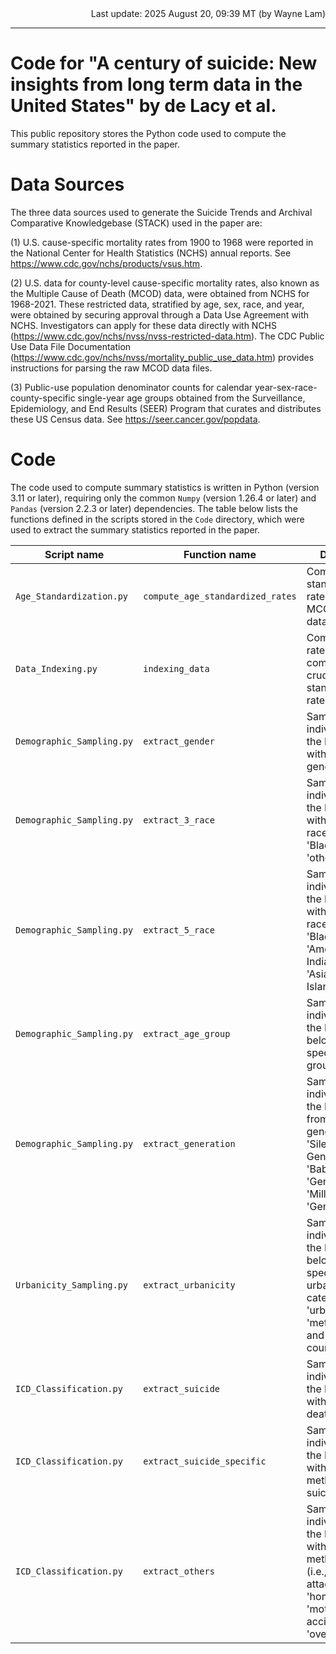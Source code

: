 <div align="right">
  Last update: 2025 August 20, 09:39 MT (by Wayne Lam)
</div>
<hr>

# Code for "A century of suicide: New insights from long term data in the United States" by de Lacy et al.

This public repository stores the Python code used to compute the summary statistics reported in the paper. 

# Data Sources

The three data sources used to generate the Suicide Trends and Archival Comparative Knowledgebase (STACK) used in the paper are:

(1) U.S. cause-specific mortality rates from 1900 to 1968 were reported in the National Center for Health Statistics (NCHS) annual reports. See https://www.cdc.gov/nchs/products/vsus.htm. 

(2) U.S. data for county-level cause-specific mortality rates, also known as the Multiple Cause of Death (MCOD) data, were obtained from NCHS for 1968-2021. These restricted data, stratified by age, sex, race, and year, were obtained by securing approval through a Data Use Agreement with NCHS. Investigators can apply for these data directly with NCHS (https://www.cdc.gov/nchs/nvss/nvss-restricted-data.htm). The CDC Public Use Data File Documentation (https://www.cdc.gov/nchs/nvss/mortality_public_use_data.htm) provides instructions for parsing the raw MCOD data files.

(3) Public-use population denominator counts for calendar year-sex-race-county-specific single-year age groups obtained from the Surveillance, Epidemiology, and End Results (SEER) Program that curates and distributes these US Census data. See https://seer.cancer.gov/popdata.

# Code

The code used to compute summary statistics is written in Python (version 3.11 or later), requiring only the common `Numpy` (version 1.26.4 or later) and `Pandas` (version 2.2.3 or later) dependencies. The table below lists the functions defined in the scripts stored in the `Code` directory, which were used to extract the summary statistics reported in the paper.

|Script name|Function name|Description|
|---|---|---|
|`Age_Standardization.py`|`compute_age_standardized_rates`|Compute age-standardized rates from the MCOD and SEER data.|
|`Data_Indexing.py`|`indexing_data`|Compute indexed rates from pre-computed crude/age-standardized rates.|
|`Demographic_Sampling.py`|`extract_gender`|Sample individuals from the MCOD data with a specific gender.|
|`Demographic_Sampling.py`|`extract_3_race`|Sample individuals from the MCOD data with a specific race (i.e., 'White', 'Black', and 'others').|
|`Demographic_Sampling.py`|`extract_5_race`|Sample individuals from the MCOD data with a specific race (i.e., 'White', 'Black', 'American Indian', and 'Asian or Pacific Islander').|
|`Demographic_Sampling.py`|`extract_age_group`|Sample individuals from the MCOD data belonging to a specific age group.|
|`Demographic_Sampling.py`|`extract_generation`|Sample individuals from the MCOD data from a specific generation (i.e., 'Silent Generation', 'Baby Boomers', 'Generation X', 'Millennials', and 'Generation Z').|
|`Urbanicity_Sampling.py`|`extract_urbanicity`|Sample individuals from the MCOD data belonging to a specific urbanicity/rurality category (i.e., 'urban counties', 'metro counties', and 'rural counties').|
|`ICD_Classification.py`|`extract_suicide`|Sample individuals from the MCOD data with a suicide death.|
|`ICD_Classification.py`|`extract_suicide_specific`|Sample individuals from the MCOD data with a specific method of suicide death.|
|`ICD_Classification.py`|`extract_others`|Sample individuals from the MCOD data with a specific method of death (i.e., 'heart attack', 'homicide', 'motor vehicle accident', and 'overdose').|
